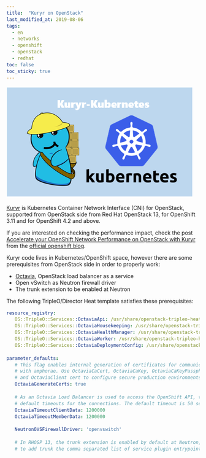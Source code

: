 ```yaml
---
title:  "Kuryr on OpenStack"
last_modified_at: 2019-08-06
tags:
  - en
  - networks
  - openshift
  - openstack
  - redhat
toc: false
toc_sticky: true
---
```


![](/assets/images/posts/2019-08-06-kuryr.png)

[Kuryr](https://github.com/openstack/kuryr) is Kubernetes Container Network Interface (CNI) for OpenStack, supported from OpenStack side from Red Hat OpenStack 13, for OpenShift 3.11 and for OpenShift 4.2 and above.

If you are interested on checking the performance impact, check the post [Accelerate your OpenShift Network Performance on OpenStack with Kuryr](https://www.openshift.com/blog/accelerate-your-openshift-network-performance-on-openstack-with-kuryr) from the [official openshift blog](https://www.openshift.com/blog).

Kuryr code lives in Kubernetes/OpenShift space, however there are some prerequisites from OpenStack side in order to properly work:
 - [Octavia](https://wiki.openstack.org/wiki/Octavia), OpenStack load balancer as a service
 - Open vSwitch as Neutron firewall driver
 - The trunk extension to be enabled at Neutron

 The following TripleO/Director Heat template satisfies these prerequisites:
 ```yaml
 resource_registry:
    OS::TripleO::Services::OctaviaApi: /usr/share/openstack-tripleo-heat-templates/docker/services/octavia-api.yaml
    OS::TripleO::Services::OctaviaHousekeeping: /usr/share/openstack-tripleo-heat-templates/docker/services/octavia-housekeeping.yaml
    OS::TripleO::Services::OctaviaHealthManager: /usr/share/openstack-tripleo-heat-templates/docker/services/octavia-health-manager.yaml
    OS::TripleO::Services::OctaviaWorker: /usr/share/openstack-tripleo-heat-templates/docker/services/octavia-worker.yaml
    OS::TripleO::Services::OctaviaDeploymentConfig: /usr/share/openstack-tripleo-heat-templates/docker/services/octavia/octavia-deployment-config.yaml

parameter_defaults:
    # This flag enables internal generation of certificates for communication
    # with amphorae. Use OctaviaCaCert, OctaviaCaKey, OctaviaCaKeyPassphrase
    # and OctaviaClient cert to configure secure production environments.
    OctaviaGenerateCerts: true

    # As an Octavia Load Balancer is used to access the OpenShift API, there is a need to increase their listeners
    # default timeouts for the connections. The default timeout is 50 seconds. Increase the timeout to 20 minutes
    OctaviaTimeoutClientData: 1200000
    OctaviaTimeoutMemberData: 1200000

    NeutronOVSFirewallDriver: 'openvswitch'

    # In RHOSP 13, the trunk extension is enabled by default at Neutron, if that is not the case, make sure
    # to add trunk the comma separated list of service plugin entrypoints defined in NeutronServicePlugins
 ```